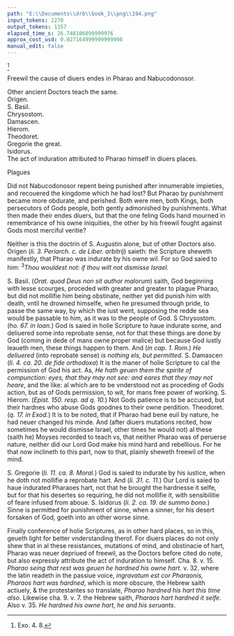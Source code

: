 ```yaml
---
path: "E:\\Documents\\drb\\book_1\\png\\194.png"
input_tokens: 2270
output_tokens: 1357
elapsed_time_s: 26.748106099999976
approx_cost_usd: 0.027164999999999998
manual_edit: false
---
```

[^1]

Freewil the cause of diuers endes in Pharao and Nabucodonosor.

<aside>Other ancient Doctors teach the same.</aside>

<aside>Origen.</aside>

<aside>S. Basil.</aside>

<aside>Chrysostom.</aside>

<aside>Damascen.</aside>

<aside>Hierom.</aside>

<aside>Theodoret.</aside>

<aside>Gregorie the great.</aside>

<aside>Isidorus.</aside>

<aside>The act of induration attributed to Pharao himself in diuers places.</aside>

Plagues

Did not Nabucodonosor repent being punished after innumerable impieties, and recouered the kingdome which he had lost? But Pharao by punishment became more obdurate, and perished. Both were men, both Kings, both persecutors of Gods people, both gently admonished by punishments. What then made their endes diuers, but that the one feling Gods hand mourned in remembrance of his owne iniquities, the other by his freewil fought against Gods most merciful veritie?

Neither is this the doctrin of S. Augustin alone, but of other Doctors also. Origen (*li. 3. Periarch. c. de Liber. arbitrij*) saieth: the Scripture sheweth manifestly, that Pharao was indurate by his owne wil. For so God saied to him: <sup>3</sup>*Thou wouldest not: if thou wilt not dismisse Israel.*

S. Basil. (*Orat. quod Deus non sit author malorum*) saith, God beginning with lesse scourges, proceded with greater and greater to plague Pharao, but did not mollifie him being obstinate, neither yet did punish him with death, vntil he drowned himselfe, when he presumed through pride, to passe the same way, by which the iust went, supposing the redde sea would be passable to him, as it was to the people of God. S Chrysostom. (*ho. 67. in Ioan.*) God is saied in holie Scripture to haue indurate some, and deliuered some into reprobate sense, not for that these things are done by God (coming in dede of mans owne proper malice) but because God iustly leaueth men, these things happen to them. And (*in cap. 1. Rom.*) *He deliuered* (into reprobate sense) *is nothing els, but permitted*. S. Damascen (*li. 4. ca. 20. de fide orthodoxa*) It is the maner of holie Scripture to cal the permission of God his act. As, *He hath geuen them the spirite of compunction: eyes, that they may not see: and eares that they may not heare*, and the like: al which are to be vnderstood not as proceding of Gods action, but as of Gods permission, to wit, for mans free power of working. S. Hierom. (*Epist. 150. resp. ad q. 10.*) Not Gods patience is to be accused, but their hardnes who abuse Gods goodnes to their owne perdition. Theodoret. (*q. 17. in Exod.*) It is to be noted, that if Pharao had bene euil by nature, he had neuer changed his minde. And (after diuers mutations recited, how sometimes he would dismisse Israel, other times he would not) al these (saith he) Moyses recorded to teach vs, that neither Pharao was of peruerse nature, neither did our Lord God make his mind hard and rebellious. For he that now inclineth to this part, now to that, plainly sheweth freewil of the mind.

S. Gregorie (*li. 11. ca. 8. Moral.*) God is saied to indurate by his iustice, when he doth not mollifie a reprobate hart. And (*li. 31. c. 11.*) Our Lord is saied to haue indurated Pharaoes hart, not that he brought the hardnesse it selfe, but for that his desertes so requiring, he did not mollifie it, with sensibilitie of feare infused from aboue. S. Isidorus (*li. 2. ca. 19. de summo bono.*) Sinne is permitted for punishment of sinne, when a sinner, for his desert forsaken of God, goeth into an other worse sinne.

Finally conference of holie Scriptures, as in other hard places, so in this, geueth light for better vnderstanding therof. For diuers places do not only shew that in al these resistances, mutations of mind, and obstinacie of hart, Pharao was neuer depriued of freewil, as the Doctors before cited do note, but also expressly attribute the act of induration to himself. Cha. 8. v. 15. *Pharao seing that rest was geuen he hardned his owne hart*. v. 32. where the latin readeth in the passiue voice, *ingravatum est cor Pharaonis, Pharaos hart was hardned*, which is more obscure, the Hebrew saith actiuely, & the protestantes so translate, *Pharao hardned his hart this time also*. Likewise cha. 9. v. 7. the Hebrew saith, *Pharaos hart hardned it selfe*. Also v. 35. *He hardned his owne hart, he and his seruants*.

[^1]: Exo. 4. 8.